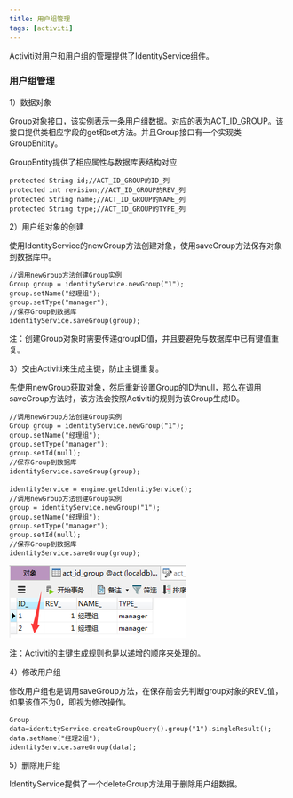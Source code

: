 ```yaml
---
title: 用户组管理
tags: [activiti]
---
```


Activiti对用户和用户组的管理提供了IdentityService组件。

### 用户组管理

1）数据对象

Group对象接口，该实例表示一条用户组数据。对应的表为ACT_ID_GROUP。该接口提供类相应字段的get和set方法。并且Group接口有一个实现类GroupEnitity。

GroupEntity提供了相应属性与数据库表结构对应

```
protected String id;//ACT_ID_GROUP的ID_列
protected int revision;//ACT_ID_GROUP的REV_列
protected String name;//ACT_ID_GROUP的NAME_列
protected String type;//ACT_ID_GROUP的TYPE_列
```

2）用户组对象的创建

使用IdentityService的newGroup方法创建对象，使用saveGroup方法保存对象到数据库中。

```
//调用newGroup方法创建Group实例
Group group = identityService.newGroup("1");
group.setName("经理组");
group.setType("manager");
//保存Group到数据库
identityService.saveGroup(group);
```

注：创建Group对象时需要传递groupID值，并且要避免与数据库中已有键值重复。

3）交由Activiti来生成主键，防止主键重复。

先使用newGroup获取对象，然后重新设置Group的ID为null，那么在调用saveGroup方法时，该方法会按照Activiti的规则为该Group生成ID。

```
//调用newGroup方法创建Group实例
Group group = identityService.newGroup("1");
group.setName("经理组");
group.setType("manager");
group.setId(null);
//保存Group到数据库
identityService.saveGroup(group);

identityService = engine.getIdentityService();
//调用newGroup方法创建Group实例
group = identityService.newGroup("1");
group.setName("经理组");
group.setType("manager");
group.setId(null);
//保存Group到数据库
identityService.saveGroup(group);
```

![](/images/book/workflow/activiti/user/usergroup.png)

注：Activiti的主键生成规则也是以递增的顺序来处理的。

4）修改用户组

修改用户组也是调用saveGroup方法，在保存前会先判断group对象的REV_值，如果该值不为0，即视为修改操作。

```
Group data=identityService.createGroupQuery().group("1").singleResult();
data.setName("经理2组");
identityService.saveGroup(data);
```

5）删除用户组

IdentityService提供了一个deleteGroup方法用于删除用户组数据。